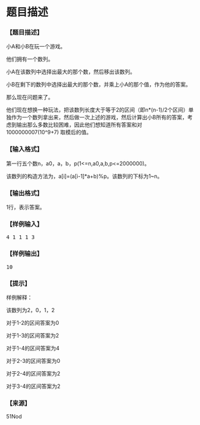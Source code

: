 # 题目描述


<h3>
【题目描述】
</h3>
<p>
小A和小B在玩一个游戏。
</p>
<p>
他们拥有一个数列。
</p>
<p>
小A在该数列中选择出最大的那个数，然后移出该数列。
</p>
<p>
小B在剩下的数列中选择出最大的那个数，并乘上小A的那个值，作为他的答案。
</p>
<p>
那么现在问题来了。
</p>
<p>
他们现在想换一种玩法，把该数列长度大于等于2的区间（即n*(n-1)/2个区间）单独作为一个数列拿出来，然后做一次上述的游戏，然后计算出小B所有的答案，考虑到输出那么多数比较困难，因此他们想知道所有答案和对 1000000007(10^9+7) 取模后的值。
</p>
<h3>
【输入格式】
</h3>
<p>
第一行五个数n，a0，a，b，p(1&lt;=n,a0,a,b,p&lt;=2000000)。
</p>
<p>
该数列的构造方法为，a[i]=(a[i-1]*a+b)%p。该数列的下标为1~n。
</p>
<h3>
【输出格式】
</h3>
<p>
1行，表示答案。
</p>
<h3>
【样例输入】
</h3>
<pre>4 1 1 1 3
</pre>
<h3>
【样例输出】
</h3>
<pre>10</pre>
<h3>
【提示】
</h3>
<p>
样例解释：
</p>
<p>
该数列为2，0，1，2
</p>
<p>
对于1-2的区间答案为0
</p>
<p>
对于1-3的区间答案为2
</p>
<p>
对于1-4的区间答案为4
</p>
<p>
对于2-3的区间答案为0
</p>
<p>
对于2-4的区间答案为2
</p>
<p>
对于3-4的区间答案为2
</p>
<h3>
【来源】
</h3>
<p>
51Nod
</p>
